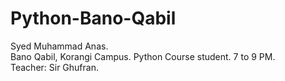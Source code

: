 # Python-Bano-Qabil
Syed Muhammad Anas. <br>
Bano Qabil, Korangi Campus. Python Course student. 7 to 9 PM. <br>
Teacher: Sir Ghufran.
